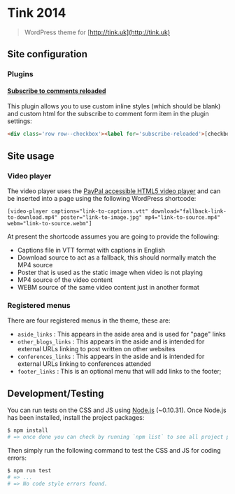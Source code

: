 # Tink 2014

 > WordPress theme for [http://tink.uk](http://tink.uk)


## Site configuration

### Plugins

#### [Subscribe to comments reloaded](https://wordpress.org/plugins/subscribe-to-comments-reloaded/)

This plugin allows you to use custom inline styles (which should be blank) and custom html for the subscribe to comment form item in the plugin settings:

```html
<div class='row row--checkbox'><label for='subscribe-reloaded'>[checkbox_field] [checkbox_label]</label></div>
```


## Site usage

### Video player

The video player uses the [PayPal accessible HTML5 video player]() and can be inserted into a page using the following WordPress shortcode:

```
[video-player captions="link-to-captions.vtt" download="fallback-link-to-download.mp4" poster="link-to-image.jpg" mp4="link-to-source.mp4" webm="link-to-source.webm"]
```

At present the shortcode assumes you are going to provide the following:

 - Captions file in VTT format with captions in English
 - Download source to act as a fallback, this should normally match the MP4 source
 - Poster that is used as the static image when video is not playing
 - MP4 source of the video content
 - WEBM source of the same video content just in another format


### Registered menus

There are four registered menus in the theme, these are:

 - `aside_links` : This appears in the aside area and is used for "page" links
 - `other_blogs_links` : This appears in the aside and is intended for external URLs linking to post written on other websites
 - `conferences_links` : This appears in the aside and is intended for external URLs linking to conferences attended
 - `footer_links` : This is an optional menu that will add links to the footer;


## Development/Testing

You can run tests on the CSS and JS using [Node.js](http://nodejs.org/) (~0.10.31). Once Node.js has been installed, install the project packages:

```bash
$ npm install
# => once done you can check by running `npm list` to see all project packages
```

Then simply run the following command to test the CSS and JS for coding errors:

```bash
$ npm run test
# => ...
# => No code style errors found.
```
